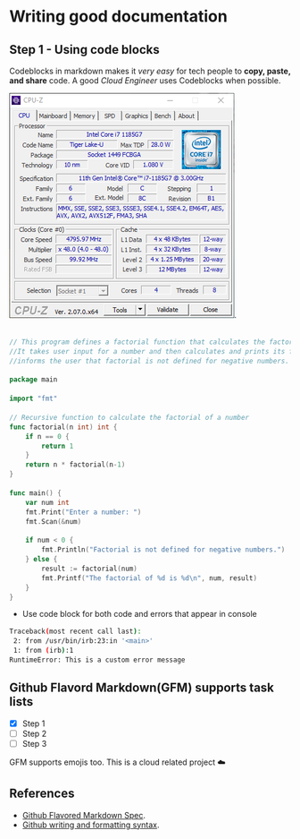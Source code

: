 # Writing good documentation

## Step 1 - Using code blocks

Codeblocks in markdown makes it *very easy* for tech people to **copy, paste, and share** code. A good _Cloud Engineer_ uses Codeblocks when possible.

![Example Image](assets/Screenshot%202023-09-22%20103137.png).


```go

// This program defines a factorial function that calculates the factorial of a non-negative integer using recursion.
//It takes user input for a number and then calculates and prints its factorial. If the input is negative, it
//informs the user that factorial is not defined for negative numbers.

package main

import "fmt"

// Recursive function to calculate the factorial of a number
func factorial(n int) int {
    if n == 0 {
        return 1
    }
    return n * factorial(n-1)
}

func main() {
    var num int
    fmt.Print("Enter a number: ")
    fmt.Scan(&num)

    if num < 0 {
        fmt.Println("Factorial is not defined for negative numbers.")
    } else {
        result := factorial(num)
        fmt.Printf("The factorial of %d is %d\n", num, result)
    }
}
```
- Use code block for both code and errors that appear in console

```bash
Traceback(most recent call last):
 2: from /usr/bin/irb:23:in '<main>'
 1: from (irb):1
RuntimeError: This is a custom error message
```
## Github Flavord Markdown(GFM) supports task lists

- [x] Step 1
- [ ] Step 2
- [ ] Step 3

GFM supports emojis too.
This is a cloud related project :cloud: 

## References
- [Github Flavored Markdown Spec](https://github.github.com/gfm/).
- [Github writing and formatting syntax](https://docs.github.com/en/get-started/writing-on-github/getting-started-with-writing-and-formatting-on-github/basic-writing-formatting-syntax#quoting-text).


